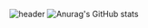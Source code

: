 ![header](https://capsule-render.vercel.app/api?type=wave&color=auto&height=300&section=header&text=JaeSeopGit%20&fontSize=90)
![Anurag's GitHub stats](https://github-readme-stats.vercel.app/api?username=dkfzm3221&show_icons=true&theme=radical)


